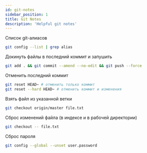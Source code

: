 ```yaml
---
id: git-notes
sidebar_position: 1
title: Git Notes
description: 'Helpful git notes'
---
```


Список git-алиасов

```bash
git config --list | grep alias
```

Докинуть файлы в последний коммит и запушить

```bash
git add . && git commit --amend --no-edit && git push --force
```

Отменить последний коммит

```bash
git reset HEAD~ # отменить только коммит
git reset --hard HEAD~ # отменить коммит и изменения
```

Взять файл из указанной ветки

```bash
git checkout origin/master file.txt
```

Сброс изменений файла (в индексе и в рабочей директории)

```bash
git checkout -- file.txt
```

Сброс пароля

```bash
git config --global --unset user.password
```
